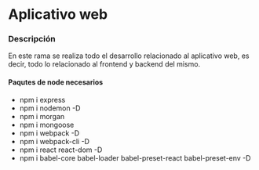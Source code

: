 # Aplicativo web

### Descripción

En este rama se realiza todo el desarrollo relacionado al aplicativo web, es decir, todo lo relacionado al frontend y backend del mismo.


#### Paqutes de node necesarios

* npm i express
* npm i nodemon -D
* npm i morgan
* npm i mongoose
* npm i webpack -D
* npm i webpack-cli -D 
* npm i react react-dom -D
* npm i babel-core babel-loader babel-preset-react babel-preset-env -D
